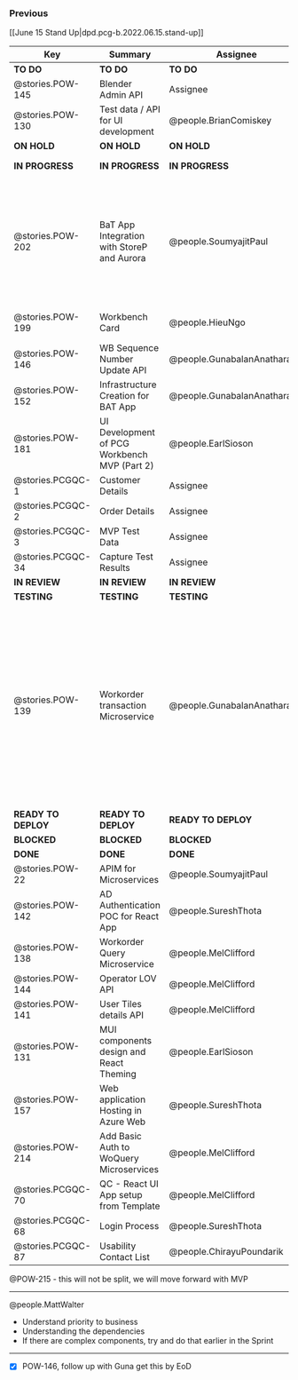 
### Previous

[[June 15 Stand Up|dpd.pcg-b.2022.06.15.stand-up]]

| Key                 | Summary                                      | Assignee                     | Notes                                                                                                                                                                                                     | Components                         |
| ------------------- | -------------------------------------------- | ---------------------------- | --------------------------------------------------------------------------------------------------------------------------------------------------------------------------------------------------------- | ---------------------------------- |
| **TO DO**           | **TO DO**                                    | **TO DO**                    | **TO DO**                                                                                                                                                                                                 | **TO DO**                          |
| @stories.POW-145    | Blender Admin API                            | Assignee                     |                                                                                                                                                                                                           | Microservices and API              |
| @stories.POW-130    | Test data / API for UI development           | @people.BrianComiskey        |                                                                                                                                                                                                           | Testing; UI Front End              |
| **ON HOLD**         | **ON HOLD**                                  | **ON HOLD**                  | **ON HOLD**                                                                                                                                                                                               | **ON HOLD**                        |
| **IN PROGRESS**     | **IN PROGRESS**                              | **IN PROGRESS**              | **IN PROGRESS**                                                                                                                                                                                           | **IN PROGRESS**                    |
| @stories.POW-202    | BaT App Integration with StoreP and Aurora   | @people.SoumyajitPaul       | There may be a risk, and Paul will share with Guna, Azure SQL possible performance issue, Paul will be working with Boomi on this                                                                         | Integration                        |
| @stories.POW-199    | Workbench Card                               | @people.HieuNgo              | Technical review will be done                                                                                                                                                                             | UX                                 |
| @stories.POW-146    | WB Sequence Number Update API                | @people.GunabalanAnatharajan |                                                                                                                                                                                                           | Microservices and API              |
| @stories.POW-152    | Infrastructure Creation for BAT App          | @people.GunabalanAnatharajan |                                                                                                                                                                                                           |                                    |
| @stories.POW-181    | UI Development of PCG Workbench MVP (Part 2) | @people.EarlSioson           | Will be tested once it's been deployed                                                                                                                                                                    | UI Front End                       |
| @stories.PCGQC-1    | Customer Details                             | Assignee                     |                                                                                                                                                                                                           |                                    |
| @stories.PCGQC-2    | Order Details                                | Assignee                     |                                                                                                                                                                                                           |                                    |
| @stories.PCGQC-3    | MVP Test Data                                | Assignee                     |                                                                                                                                                                                                           |                                    |
| @stories.PCGQC-34   | Capture Test Results                         | Assignee                     |                                                                                                                                                                                                           | Microservices and API              |
| **IN REVIEW**       | **IN REVIEW**                                | **IN REVIEW**                | **IN REVIEW**                                                                                                                                                                                             | **ON HOLD**                        |
| **TESTING**         | **TESTING**                                  | **TESTING**                  | **TESTING**                                                                                                                                                                                               | **BLOCKED**                        |
| @stories.POW-139    | Workorder transaction Microservice           | @people.GunabalanAnatharajan | Chirayu and Brian completed testing yesterday, will review with Guna on UI confirmation, appears to be out of office, all microservices need to in APIM, there's no sandbox, but there will be one in Dev | Microservices and API              |
| **READY TO DEPLOY** | **READY TO DEPLOY**                          | **READY TO DEPLOY**          | **READY TO DEPLOY**                                                                                                                                                                                       | **BLOCKED**                        |
| **BLOCKED**         | **BLOCKED**                                  | **BLOCKED**                  | **BLOCKED**                                                                                                                                                                                               | **BLOCKED**                        |
| **DONE**            | **DONE**                                     | **DONE**                     | **DONE**                                                                                                                                                                                                  | **DONE**                           |
| @stories.POW-22     | APIM for Microservices                       | @people.SoumyajitPaul       |                                                                                                                                                                                                           | Microservices and API              |
| @stories.POW-142    | AD Authentication POC for React App          | @people.SureshThota          |                                                                                                                                                                                                           | Microservices and API;UI Front End |
| @stories.POW-138    | Workorder Query Microservice                 | @people.MelClifford          |                                                                                                                                                                                                           | Microservices and API              |
| @stories.POW-144    | Operator LOV API                             | @people.MelClifford          |                                                                                                                                                                                                           | Microservices and API              |
| @stories.POW-141    | User Tiles details API                       | @people.MelClifford          |                                                                                                                                                                                                           | Microservices and API              |
| @stories.POW-131    | MUI components design and React Theming      | @people.EarlSioson           |                                                                                                                                                                                                           | UI Front End;UX                    |
| @stories.POW-157    | Web application Hosting in Azure Web         | @people.SureshThota          |                                                                                                                                                                                                           |                                    |
| @stories.POW-214    | Add Basic Auth to WoQuery Microservices      | @people.MelClifford          | Converted to a subtask                                                                                                                                                                                    |                                    |
| @stories.PCGQC-70   | QC - React UI App setup from Template        | @people.MelClifford          |                                                                                                                                                                                                           | UI Front End                       |
| @stories.PCGQC-68   | Login Process                                | @people.SureshThota          |                                                                                                                                                                                                           |                                    |
| @stories.PCGQC-87   | Usability Contact List                       | @people.ChirayuPoundarik     |                                                                                                                                                                                                           |                                    |


@POW-215 - this will not be split, we will move forward with MVP

---
@people.MattWalter  

- Understand priority to business
- Understanding the dependencies 
- If there are complex components, try and do that earlier in the Sprint

---

- [x] POW-146, follow up with Guna get this by EoD

